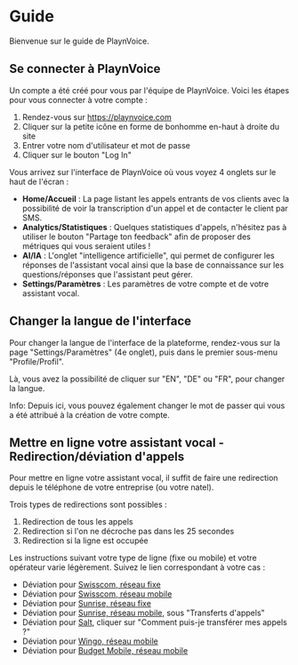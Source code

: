 # Guide

Bienvenue sur le guide de PlaynVoice.


## Se connecter à PlaynVoice

Un compte a été créé pour vous par l'équipe de PlaynVoice. Voici les étapes pour vous connecter à votre compte :

1. Rendez-vous sur https://playnvoice.com
2. Cliquer sur la petite icône en forme de bonhomme en-haut à droite du site
3. Entrer votre nom d'utilisateur et mot de passe
4. Cliquer sur le bouton "Log In"

Vous arrivez sur l'interface de PlaynVoice où vous voyez 4 onglets sur le haut de l'écran :
- **Home/Accueil** : La page listant les appels entrants de vos clients avec la possibilité de voir la transcription d'un appel et de contacter le client par SMS.
- **Analytics/Statistiques** : Quelques statistiques d'appels, n'hésitez pas à utiliser le bouton "Partage ton feedback" afin de proposer des métriques qui vous seraient utiles !
- **AI/IA** : L'onglet "intelligence artificielle", qui permet de configurer les réponses de l'assistant vocal ainsi que la base de connaissance sur les questions/réponses que l'assistant peut gérer.
- **Settings/Paramètres** : Les paramètres de votre compte et de votre assistant vocal.


## Changer la langue de l'interface

Pour changer la langue de l'interface de la plateforme, rendez-vous sur la page "Settings/Paramètres" (4e onglet), puis dans le premier sous-menu "Profile/Profil".

Là, vous avez la possibilité de cliquer sur "EN", "DE" ou "FR", pour changer la langue.

Info: Depuis ici, vous pouvez également changer le mot de passer qui vous a été attribué à la création de votre compte.


## Mettre en ligne votre assistant vocal - Redirection/déviation d'appels

Pour mettre en ligne votre assistant vocal, il suffit de faire une redirection depuis le téléphone de votre entreprise (ou votre natel).

Trois types de redirections sont possibles :

1) Redirection de tous les appels
2) Redirection si l'on ne décroche pas dans les 25 secondes
3) Redirection si la ligne est occupée

Les instructions suivant votre type de ligne (fixe ou mobile) et votre opérateur varie légèrement. Suivez le lien correspondant à votre cas :

- Déviation pour [Swisscom, réseau fixe](https://www.swisscom.ch/fr/clients-prives/aide/reseau-fixe/rester-joignable.html)
- Déviation pour [Swisscom, réseau mobile](https://www.swisscom.ch/fr/clients-prives/aide/reseau-fixe/rester-joignable.html#tabs-62d994a7f6%5Bselected%5D=tab_1629791926374&tabs-e0d0f148a3%5Bselected%5D=tab_1629791926374)
- Déviation pour [Sunrise, réseau fixe](https://www.sunrise.ch/fr/support/telephonie-fixe/utiliser-le-reseau-fixe/transferer-des-appels)
- Déviation pour [Sunrise, réseau mobile](https://www.sunrise.ch/fr/support/mobile/utilisation-et-parametres/parametres-appel), sous "Transferts d'appels"
- Déviation pour [Salt](https://www.salt.ch/fr/help/home/telephony), cliquer sur "Comment puis-je transférer mes appels ?"
- Déviation pour [Wingo, réseau mobile](https://www.wingo.ch/fr/mobile-utiliser-reparer/est-il-possible-de-transferer-des-appels-sur-mon-telephone-mobile)
- Déviation pour [Budget Mobile, réseau mobile](https://shop.m-budget.migros.ch/fr/comment-puis-je-activer-un-renvoi-des-appels-sur-mon-telephone-portable)
